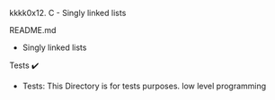 kkkk0x12. C - Singly linked lists

README.md

 - Singly linked lists

Tests ✔️
* Tests: This Directory is for tests purposes.
low level programming 
